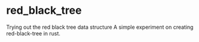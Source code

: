 # red_black_tree
Trying out the red black tree data structure
A simple experiment on creating red-black-tree in rust. 
